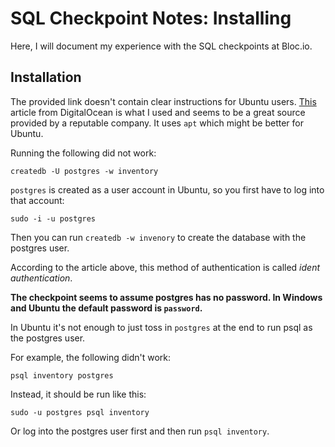 # SQL Checkpoint Notes: Installing

Here, I will document my experience with the SQL checkpoints at <span>Bloc</span>.io.

## Installation

The provided link doesn't contain clear instructions for Ubuntu users. [This](https://www.digitalocean.com/community/tutorials/how-to-install-and-use-postgresql-on-ubuntu-18-04) article from DigitalOcean is what I used and seems to be a great source provided by a reputable company. It uses `apt` which might be better for Ubuntu.

Running the following did not work:

```
createdb -U postgres -w inventory
```

`postgres` is created as a user account in Ubuntu, so you first have to log into that account:

```
sudo -i -u postgres
```

Then you can run `createdb -w invenory` to create the database with the postgres user.

According to the article above, this method of authentication is called <i>ident authentication</i>.

<b>The checkpoint seems to assume postgres has no password. In Windows and Ubuntu the default password is `password`.</b>

In Ubuntu it's not enough to just toss in `postgres` at the end to run psql as the postgres user.

For example, the following didn't work:

```
psql inventory postgres
```

Instead, it should be run like this:

```
sudo -u postgres psql inventory
```

Or log into the postgres user first and then run `psql inventory`.
